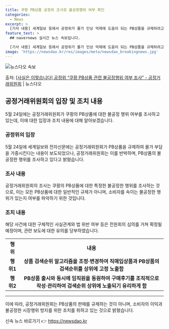 ```yaml
---
title: 쿠팡 PB상품 공정위 조사로 불공정행위 여부 확인
categories:
  - News
excerpt: >
  [기사 내용] 세계일보 등에서 공정위가 물가 인상 억제에 도움이 되는 PB상품을 규제하려고 하고 있다는 보도…
feature_text: >
  ## navernews 실시간 뉴스 속보입니다.

  [기사 내용] 세계일보 등에서 공정위가 물가 인상 억제에 도움이 되는 PB상품을 규제하려고 하고 있다는 보도…
image: 'https://newsdao.kr/res/images/meta/newsdao_breakingnews.jpg'
---
```


![뉴스다오 속보](https://newsdao.kr/res/images/meta/newsdao_breakingnews.jpg)

<p>출처: <a href="https://newsdao.kr/3910" rel="dofollow">[사실은 이렇습니다] 공정위 “쿠팡 PB상품 관련 불공정행위 여부 조사” - 공정거래위원회</a> | 뉴스다오</p>

<h2 data-ke-size="size26">공정거래위원회의 입장 및 조치 내용</h2>
<p data-ke-size="size16">5월 24일에는 공정거래위원회가 쿠팡의 PB상품에 대한 불공정 행위 여부를 조사하고 있는데, 이에 대한 입장과 조치 내용에 대해 알아보겠습니다.</p>

<h3>공정위의 입장</h3>
<p data-ke-size="size16">5월 24일에 세계일보와 전자신문에는 공정거래위원회가 PB상품을 규제하여 물가 부담을 가중시킨다는 내용이 보도되었으나, 공정거래위원회는 이를 반박하며, PB상품의 불공정한 행위를 조사하고 있다고 밝혔습니다.</p>

<h3>조사 내용</h3>
<p data-ke-size="size16">공정거래위원회의 조사는 쿠팡의 PB상품에 대한 특정한 불공정한 행위를 조사하는 것으로, 이는 모든 PB상품에 대한 일반적인 규제가 아니며, 소비자를 속이는 불공정한 행위가 있는지 여부를 파악하기 위한 것입니다.</p>

<h3>조치 내용</h3>
<p data-ke-size="size16">해당 사건에 대한 구체적인 사실관계와 법 위반 여부 등은 전원회의 심의를 거쳐 확정될 예정이며, 관련 보도에 대한 유의를 당부하였습니다.</p>

<table>
  <tr>
    <th>행위</th>
    <th>내용</th>
  </tr>
  <tr>
    <td style="text-align: center; height: 17px;"><b>행위1</b></td>
    <td style="text-align: center; height: 17px;"><b>상품 검색순위 알고리즘을 조정·변경하여 직매입상품과 PB상품의 검색순위를 상위에 고정 노출함</b></td>
  </tr>
  <tr>
    <td style="text-align: center; height: 17px;"><b>행위2</b></td>
    <td style="text-align: center; height: 17px;"><b>PB상품 출시와 동시에 임직원을 동원하여 구매후기를 조직적으로 작성·관리하여 검색순위 상위에 노출되기 유리하게 함</b></td>
  </tr>
</table>
<hr>

<p data-ke-size="size16">이에 따라, 공정거래위원회는 PB상품의 판매를 규제하는 것이 아니며, 소비자의 이익과 불공정한 시장행위 방지를 위한 조치를 취하고 있는 것으로 밝혔습니다.</p>
 

신속 뉴스 바로가기 👉 <a href="https://newsdao.kr" rel="dofollow">https://newsdao.kr</a>


